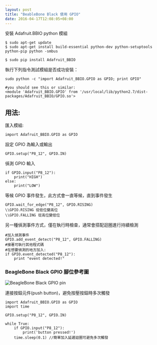 ```yaml
---
layout: post
title: "BeableBone Black 使用 GPIO"
date: 2016-04-17T12:08:05+08:00
---
```


安裝 Adafruit.BBIO python 模組

    $ sudo apt-get update
    $ sudo apt-get install build-essential python-dev python-setuptools python-pip python -smbus

    $ sudo pip install Adafruit_BBIO

執行下列指令測試模組是否成功安裝：

    sudo python -c "import Adafruit_BBIO.GPIO as GPIO; print GPIO"

    #you should see this or similar:
    <module 'Adafruit_BBIO.GPIO' from '/usr/local/lib/python2.7/dist-packages/Adafruit_BBIO/GPIO.so'>


## 用法:

匯入模組:

	import Adafruit_BBIO.GPIO as GPIO
	
設定 GPIO 為輸入或輸出

	GPIO.setup("P8_12", GPIO.IN)

偵測 GPIO 輸入

	if GPIO.input("P8_12"):
   		print("HIGH")
	else:
   		print("LOW")

等候 GPIO 事件發生，此方式會一直等候，直到事件發生

	GPIO.wait_for_edge("P8_12", GPIO.RISING)
	\\GPIO.RISING 從低位變高位
	\\GPIO.FALLING 從高位變低位

另一種偵測事件方式，僅在執行時檢查，通常會搭配迴圈進行持續檢測

	#加入偵測事件
	GPIO.add_event_detect("P8_12", GPIO.FALLING)
	#接著可執行其他程式碼
	#在想要偵測的地方加入:
	if GPIO.event_detected("P8_12"):
   		print "event detected!"


### BeagleBone Black GPIO 腳位參考圖

   		
![BeagleBone Black GPIO pin](http://www.mathworks.com/help/supportpkg/beagleboneio/ug/beaglebone_black_pinmap.png)

連接按鈕元件(push button)，避免按壓按鈕時多次觸發

	import Adafruit_BBIO.GPIO as GPIO
	import time

	GPIO.setup("P8_12", GPIO.IN)

	while True:
   		if GPIO.input("P8_12"):
      		print('button pressed!')
       	time.sleep(0.1)	//簡單加入延遲迴圈可避免多次觸發